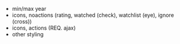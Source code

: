 - min/max year
- icons, noactions (rating, watched (check), watchlist (eye), ignore (cross))
- icons, actions (REQ. ajax)
- other styling
